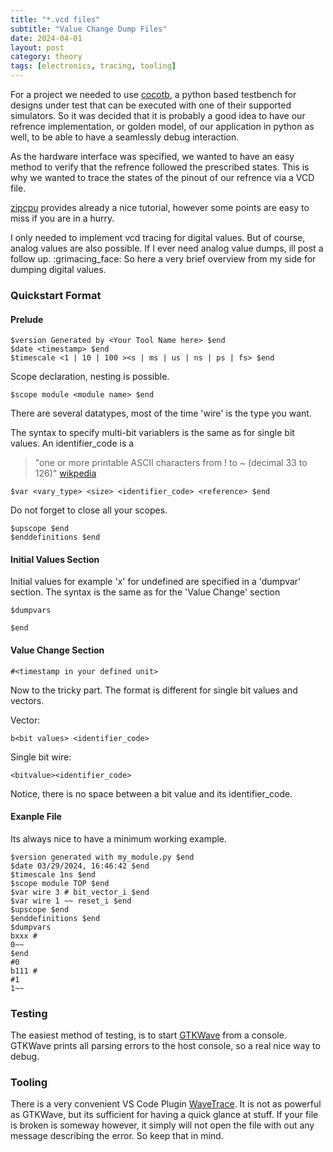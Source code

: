 ```yaml
---
title: "*.vcd files"
subtitle: "Value Change Dump Files"
date: 2024-04-01
layout: post
category: theory
tags: [electronics, tracing, tooling]
---
```


For a project we needed to use [cocotb](https://www.cocotb.org/), a python based testbench for designs under test that can be executed with one of their supported simulators.
So it was decided that it is probably a good idea to have our refrence implementation, or golden model, of our application in python as well, to be able to have a seamlessly debug interaction.

As the hardware interface was specified, we wanted to have an easy method to verify that the refrence followed the prescribed states.
This is why we wanted to trace the states of the pinout of our refrence via a VCD file.

[zipcpu](https://zipcpu.com/blog/2017/07/31/vcd.html) provides already a nice tutorial, however some points are easy to miss if you are in a hurry.

I only needed to implement vcd tracing for digital values. But of course, analog values are also possible. If I ever need analog value dumps, ill post a follow up. :grimacing_face:
So here a very brief overview from my side for dumping digital values.

### Quickstart Format
#### Prelude
```
$version Generated by <Your Tool Name here> $end
$date <timestamp> $end
$timescale <1 | 10 | 100 ><s | ms | us | ns | ps | fs> $end
```
Scope declaration, nesting is possible.
```
$scope module <module name> $end
```

There are several datatypes, most of the time 'wire' is the type you want.

The syntax to specify multi-bit variablers is the same as for single bit values.
An identifier_code is a
> "one or more printable ASCII characters from ! to ~ (decimal 33 to 126)" [wikpedia](https://en.wikipedia.org/wiki/Value_change_dump)

```
$var <vary_type> <size> <identifier_code> <reference> $end
```
Do not forget to close all your scopes.
```
$upscope $end
$enddefinitions $end
```
#### Initial Values Section
Initial values for example 'x' for undefined are specified in a 'dumpvar' section. The syntax is the same as for the 'Value Change' section
```
$dumpvars

$end
```

#### Value Change Section
```
#<timestamp in your defined unit>
```
Now to the tricky part.
The format is different for single bit values and vectors.

Vector:
```
b<bit values> <identifier_code>
```

Single bit wire:
```
<bitvalue><identifier_code>
```

Notice, there is no space between a bit value and its identifier_code.

#### Exanple File
Its always nice to have a minimum working example.
```
$version generated with my_module.py $end
$date 03/29/2024, 16:46:42 $end
$timescale 1ns $end
$scope module TOP $end
$var wire 3 # bit_vector_i $end
$var wire 1 ~~ reset_i $end
$upscope $end
$enddefinitions $end
$dumpvars
bxxx #
0~~
$end
#0
b111 #
#1
1~~
```

### Testing
The easiest method of testing, is to start [GTKWave](https://gtkwave.sourceforge.net/) from a console.
GTKWave prints all parsing errors to the host console, so a real nice way to debug.

### Tooling
There is a very convenient VS Code Plugin [WaveTrace](https://marketplace.visualstudio.com/items?itemName=wavetrace.wavetrace). It is not as powerful as GTKWave, but its sufficient for having a quick glance at stuff.
If your file is broken is someway however, it simply will not open the file with out any message describing the error. So keep that in mind.
